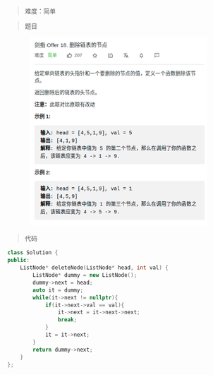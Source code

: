> 难度：简单

> 题目
  <div align="center" style="zoom:80%"><img src="./pic/18-1.png"></div>

> 代码

```cpp
class Solution {
public:
    ListNode* deleteNode(ListNode* head, int val) {
        ListNode* dummy = new ListNode();
        dummy->next = head;
        auto it = dummy;
        while(it->next != nullptr){
            if(it->next->val == val){
                it->next = it->next->next;
                break;
            }
            it = it->next;
        }
        return dummy->next;
    }
};
```